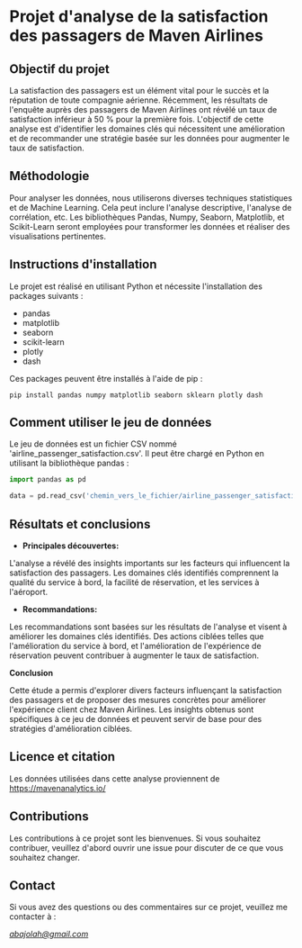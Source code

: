 # Projet d'analyse de la satisfaction des passagers de Maven Airlines

## Objectif du projet

La satisfaction des passagers est un élément vital pour le succès et la réputation de toute compagnie aérienne. Récemment, les résultats de l'enquête auprès des passagers de Maven Airlines ont révélé un taux de satisfaction inférieur à 50 % pour la première fois. L'objectif de cette analyse est d'identifier les domaines clés qui nécessitent une amélioration et de recommander une stratégie basée sur les données pour augmenter le taux de satisfaction.

## Méthodologie

Pour analyser les données, nous utiliserons diverses techniques statistiques et de Machine Learning. Cela peut inclure l'analyse descriptive, l'analyse de corrélation, etc. Les bibliothèques Pandas, Numpy, Seaborn, Matplotlib, et Scikit-Learn seront employées pour transformer les données et réaliser des visualisations pertinentes.

## Instructions d'installation

Le projet est réalisé en utilisant Python et nécessite l'installation des packages suivants :

- pandas
- matplotlib
- seaborn
- scikit-learn
- plotly
- dash

Ces packages peuvent être installés à l'aide de pip :

```
pip install pandas numpy matplotlib seaborn sklearn plotly dash
```

## Comment utiliser le jeu de données

Le jeu de données est un fichier CSV nommé 'airline_passenger_satisfaction.csv'. Il peut être chargé en Python en utilisant la bibliothèque pandas :

```python
import pandas as pd

data = pd.read_csv('chemin_vers_le_fichier/airline_passenger_satisfaction.csv')
```

## Résultats et conclusions

   - **Principales découvertes:**

   L'analyse a révélé des insights importants sur les facteurs qui influencent la satisfaction des passagers. Les domaines clés identifiés comprennent la qualité du service à bord, la facilité de réservation, et les services à l'aéroport.
   
   - **Recommandations:**

   Les recommandations sont basées sur les résultats de l'analyse et visent à améliorer les domaines clés identifiés. Des actions ciblées telles que l'amélioration du service à bord, et l'amélioration de l'expérience de réservation peuvent contribuer à augmenter le taux de satisfaction.

**Conclusion**

Cette étude a permis d'explorer divers facteurs influençant la satisfaction des passagers et de proposer des mesures concrètes pour améliorer l'expérience client chez Maven Airlines. Les insights obtenus sont spécifiques à ce jeu de données et peuvent servir de base pour des stratégies d'amélioration ciblées.

## Licence et citation

Les données utilisées dans cette analyse proviennent de https://mavenanalytics.io/

## Contributions

Les contributions à ce projet sont les bienvenues. Si vous souhaitez contribuer, veuillez d'abord ouvrir une issue pour discuter de ce que vous souhaitez changer.

## Contact

Si vous avez des questions ou des commentaires sur ce projet, veuillez me contacter à :

*abajolah@gmail.com*
